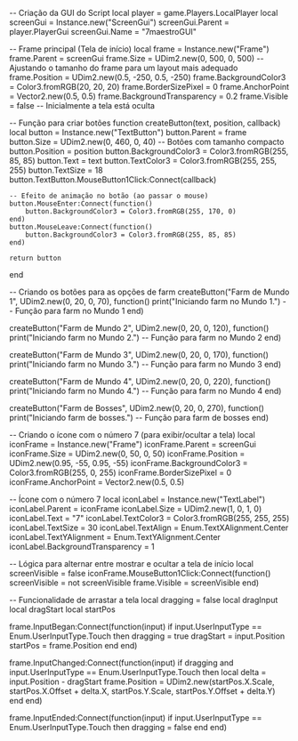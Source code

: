 -- Criação da GUI do Script
local player = game.Players.LocalPlayer
local screenGui = Instance.new("ScreenGui")
screenGui.Parent = player.PlayerGui
screenGui.Name = "7maestroGUI"

-- Frame principal (Tela de início)
local frame = Instance.new("Frame")
frame.Parent = screenGui
frame.Size = UDim2.new(0, 500, 0, 500)  -- Ajustando o tamanho do frame para um layout mais adequado
frame.Position = UDim2.new(0.5, -250, 0.5, -250)
frame.BackgroundColor3 = Color3.fromRGB(20, 20, 20)
frame.BorderSizePixel = 0
frame.AnchorPoint = Vector2.new(0.5, 0.5)
frame.BackgroundTransparency = 0.2
frame.Visible = false  -- Inicialmente a tela está oculta

-- Função para criar botões
function createButton(text, position, callback)
    local button = Instance.new("TextButton")
    button.Parent = frame
    button.Size = UDim2.new(0, 460, 0, 40)  -- Botões com tamanho compacto
    button.Position = position
    button.BackgroundColor3 = Color3.fromRGB(255, 85, 85)
    button.Text = text
    button.TextColor3 = Color3.fromRGB(255, 255, 255)
    button.TextSize = 18
    button.TextButton.MouseButton1Click:Connect(callback)
    
    -- Efeito de animação no botão (ao passar o mouse)
    button.MouseEnter:Connect(function()
        button.BackgroundColor3 = Color3.fromRGB(255, 170, 0)
    end)
    button.MouseLeave:Connect(function()
        button.BackgroundColor3 = Color3.fromRGB(255, 85, 85)
    end)

    return button
end

-- Criando os botões para as opções de farm
createButton("Farm de Mundo 1", UDim2.new(0, 20, 0, 70), function()
    print("Iniciando farm no Mundo 1.")
    -- Função para farm no Mundo 1
end)

createButton("Farm de Mundo 2", UDim2.new(0, 20, 0, 120), function()
    print("Iniciando farm no Mundo 2.")
    -- Função para farm no Mundo 2
end)

createButton("Farm de Mundo 3", UDim2.new(0, 20, 0, 170), function()
    print("Iniciando farm no Mundo 3.")
    -- Função para farm no Mundo 3
end)

createButton("Farm de Mundo 4", UDim2.new(0, 20, 0, 220), function()
    print("Iniciando farm no Mundo 4.")
    -- Função para farm no Mundo 4
end)

createButton("Farm de Bosses", UDim2.new(0, 20, 0, 270), function()
    print("Iniciando farm de bosses.")
    -- Função para farm de bosses
end)

-- Criando o ícone com o número 7 (para exibir/ocultar a tela)
local iconFrame = Instance.new("Frame")
iconFrame.Parent = screenGui
iconFrame.Size = UDim2.new(0, 50, 0, 50)
iconFrame.Position = UDim2.new(0.95, -55, 0.95, -55)
iconFrame.BackgroundColor3 = Color3.fromRGB(255, 0, 255)
iconFrame.BorderSizePixel = 0
iconFrame.AnchorPoint = Vector2.new(0.5, 0.5)

-- Ícone com o número 7
local iconLabel = Instance.new("TextLabel")
iconLabel.Parent = iconFrame
iconLabel.Size = UDim2.new(1, 0, 1, 0)
iconLabel.Text = "7"
iconLabel.TextColor3 = Color3.fromRGB(255, 255, 255)
iconLabel.TextSize = 30
iconLabel.TextAlign = Enum.TextXAlignment.Center
iconLabel.TextYAlignment = Enum.TextYAlignment.Center
iconLabel.BackgroundTransparency = 1

-- Lógica para alternar entre mostrar e ocultar a tela de início
local screenVisible = false
iconFrame.MouseButton1Click:Connect(function()
    screenVisible = not screenVisible
    frame.Visible = screenVisible
end)

-- Funcionalidade de arrastar a tela
local dragging = false
local dragInput
local dragStart
local startPos

frame.InputBegan:Connect(function(input)
    if input.UserInputType == Enum.UserInputType.Touch then
        dragging = true
        dragStart = input.Position
        startPos = frame.Position
    end
end)

frame.InputChanged:Connect(function(input)
    if dragging and input.UserInputType == Enum.UserInputType.Touch then
        local delta = input.Position - dragStart
        frame.Position = UDim2.new(startPos.X.Scale, startPos.X.Offset + delta.X, startPos.Y.Scale, startPos.Y.Offset + delta.Y)
    end
end)

frame.InputEnded:Connect(function(input)
    if input.UserInputType == Enum.UserInputType.Touch then
        dragging = false
    end
end)
